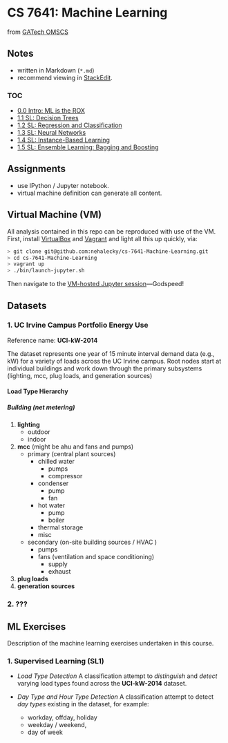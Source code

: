 # CS 7641: Machine Learning

from [GATech OMSCS](http://www.omscs.gatech.edu/) 

## Notes

- written in Markdown (`*.md`)
- recommend viewing in [StackEdit](https://stackedit.io).

### TOC

- [0.0 Intro: ML is the ROX](https://stackedit.io/viewer#!url=https://raw.githubusercontent.com/nehalecky/CS7641-Machine-Learning/master/notes/0.0_intro_ml_is_rox.md)
- [1.1 SL: Decision Trees](https://stackedit.io/viewer#!url=https://raw.githubusercontent.com/nehalecky/CS7641-Machine-Learning/master/notes/1.1_sl_1_-_decision_trees.md)
- [1.2 SL: Regression and Classification](https://stackedit.io/viewer#!url=https://raw.githubusercontent.com/nehalecky/CS7641-Machine-Learning/master/notes/1.2_sl_2_-_regression_and_classification.md)
- [1.3 SL: Neural Networks](https://stackedit.io/viewer#!url=https://raw.githubusercontent.com/nehalecky/CS7641-Machine-Learning/master/notes/1.3_sl_3_-_neural_networks.md)
- [1.4 SL: Instance-Based Learning](https://stackedit.io/viewer#!url=https://raw.githubusercontent.com/nehalecky/CS7641-Machine-Learning/master/notes/1.4_sl_4_-_instance_base_learning.md)
- [1.5 SL: Ensemble Learning: Bagging and Boosting](https://stackedit.io/viewer#!url=https://raw.githubusercontent.com/nehalecky/CS7641-Machine-Learning/master/notes/1.5_sl_5_-_ensemble_learning_boosting.md)


## Assignments 

- use IPython / Jupyter notebook.
- virtual machine definition can generate all content. 

## Virtual Machine (VM)

All analysis contained in this repo can be reproduced with use of the VM. First, install [VirtualBox](https://www.virtualbox.org/wiki/Downloads) and [Vagrant](http://www.vagrantup.com/downloads) and light all this up quickly, via:

```bash
> git clone git@github.com:nehalecky/cs-7641-Machine-Learning.git
> cd cs-7641-Machine-Learning
> vagrant up
> ./bin/launch-jupyter.sh
```
Then navigate to the [VM-hosted Jupyter session](http://localhost:8009/)—Godspeed! 

## Datasets

### 1. UC Irvine Campus Portfolio Energy Use 

Reference name: **UCI-kW-2014**

The dataset represents one year of 15 minute interval demand data (e.g., kW) for a variety of loads across the UC Irvine campus. Root nodes start at individual buildings and work down through the primary subsystems (lighting, mcc, plug loads, and generation sources)

#### Load Type Hierarchy

##### Building (net metering)

1. **lighting**
    -  outdoor
    -  indoor
2. **mcc** (might be ahu and fans and pumps)
    -  primary (central plant sources)
        - chilled water 
            - pumps 
            - compressor
        - condenser
            - pump 
            - fan
        - hot water 
            - pump
            - boiler
        - thermal storage
        - misc
    -  secondary (on-site building sources / HVAC )
        - pumps
        - fans (ventilation and space conditioning)
            - supply
            - exhaust
3. **plug loads**
4. **generation sources**

### 2. ???


## ML Exercises

Description of the machine learning exercises undertaken in this course.

### 1. Supervised Learning (SL1)

- *Load Type Detection*
A classification attempt to *distinguish* and *detect* varying load types found across the **UCI-kW-2014** dataset.

- *Day Type and Hour Type Detection*
A classification attempt to detect *day types* existing in the dataset, for example:
	- workday, offday, holiday
	- weekday / weekend,
	- day of week


